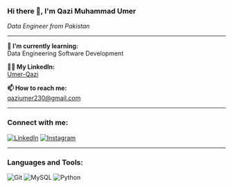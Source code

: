 ### Hi there 👋, I'm Qazi Muhammad Umer

*Data Engineer from Pakistan*

---

**🌱 I’m currently learning:**  
Data Engineering
Software Development

**👨‍💻 My LinkedIn:**  
[Umer-Qazi](https://www.linkedin.com/in/umer-qazi-b189a62b6/)

**📫 How to reach me:**  
[qaziumer230@gmail.com](mailto:qaziumer230@gmail.com)


---

### Connect with me:
[![LinkedIn](https://img.shields.io/badge/LinkedIn-0077B5?style=for-the-badge&logo=linkedin&logoColor=white)](https://www.linkedin.com/in/umer-qazi-b189a62b6/)
[![Instagram](https://img.shields.io/badge/Instagram-E4405F?style=for-the-badge&logo=instagram&logoColor=white)](https://www.instagram.com/umerqazi_23/)

---

### Languages and Tools:
![Git](https://img.shields.io/badge/Git-%23F05033.svg?style=for-the-badge&logo=git&logoColor=white)
![MySQL](https://img.shields.io/badge/MySQL-%2300f.svg?style=for-the-badge&logo=mysql&logoColor=white)
![Python](https://img.shields.io/badge/Python-%233776AB.svg?style=for-the-badge&logo=python&logoColor=white)

